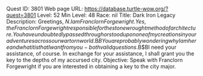 Quest ID: 3801
Web page URL: https://database.turtle-wow.org/?quest=3801
Level: 52
Min Level: 48
Race: nil
Title: Dark Iron Legacy
Description: Greetings, $N. I am Franclorn Forgewright. Yes, the Franclorn Forgewright responsible for the stonewrought method of architecture. You have undoubtedly passed through or stood upon one of my creations in your adventures across our war torn world.$B$BYou are probably wondering why I am here and what it is that I want from you - both valid questions.$B$BI need your assistance, of course. In exchange for your assistance, I shall grant you the key to the depths of my accursed city.
Objective: Speak with Franclorn Forgewright if you are interested in obtaining a key to the city major.
